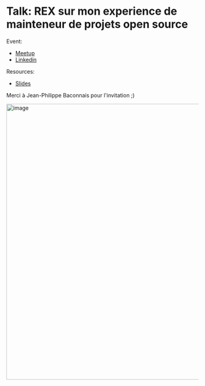 
# Talk: REX sur mon experience de mainteneur de projets open source

Event:
- [Meetup](https://www.meetup.com/fr-fr/nightclazz-by-zenika-nantes/events/311548881/)
- [Linkedin](https://www.linkedin.com/events/7383824112831598592/)

Resources:
- [Slides](./rex-opensource-maintainer.pdf)

Merci à Jean-Philippe Baconnais pour l'invitation ;)

<img width="1280" height="720" alt="image" src="https://github.com/user-attachments/assets/51bcdd0e-5048-4a80-b8e8-a1afb8ae6ca2" />
